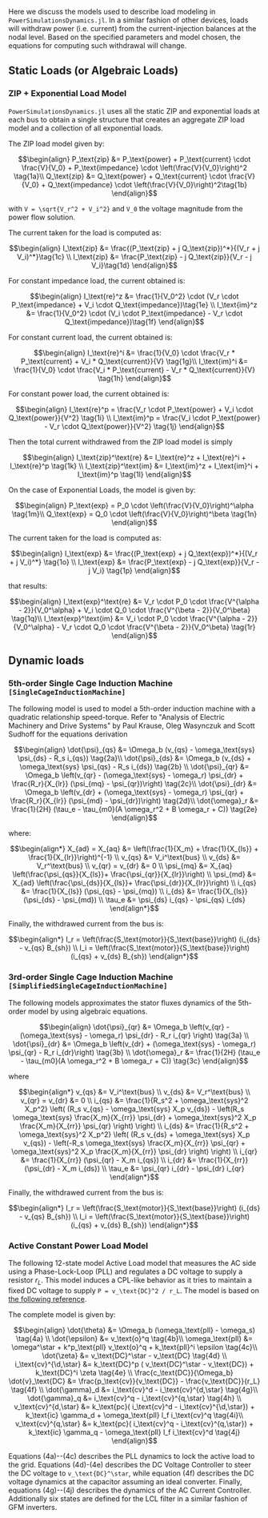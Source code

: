 Here we discuss the models used to describe load modeling in `PowerSimulationsDynamics.jl`. 
In a similar fashion of other devices, loads will withdraw power (i.e. current) from the current-injection balances at the nodal level. Based on the specified parameters and model chosen, the equations for computing such withdrawal will change.

## Static Loads (or Algebraic Loads)

### ZIP + Exponential Load Model

`PowerSimulationsDynamics.jl` uses all the static ZIP and exponential loads at each bus to obtain a single structure that creates an aggregate ZIP load model and a collection of all exponential loads.

The ZIP load model given by:

```math
\begin{align}
P_\text{zip} &= P_\text{power} + P_\text{current} \cdot \frac{V}{V_0} + P_\text{impedance} \cdot \left(\frac{V}{V_0}\right)^2 \tag{1a}\\
Q_\text{zip} &= Q_\text{power} + Q_\text{current}  \cdot \frac{V}{V_0} + Q_\text{impedance} \cdot \left(\frac{V}{V_0}\right)^2\tag{1b}
\end{align}
```

with ``V = \sqrt{V_r^2 + V_i^2}`` and ``V_0`` the voltage magnitude from the power flow solution.

The current taken for the load is computed as:

```math
\begin{align}
I_\text{zip} &= \frac{(P_\text{zip} + j Q_\text{zip})^*}{(V_r + j V_i)^*}\tag{1c} \\
I_\text{zip} &= \frac{P_\text{zip} - j Q_\text{zip}}{V_r - j V_i}\tag{1d}
\end{align}
```

For constant impedance load, the current obtained is:

```math
\begin{align}
I_\text{re}^z &= \frac{1}{V_0^2} \cdot (V_r \cdot P_\text{impedance} + V_i \cdot Q_\text{impedance})\tag{1e} \\
I_\text{im}^z &= \frac{1}{V_0^2} \cdot (V_i \cdot P_\text{impedance} - V_r \cdot Q_\text{impedance})\tag{1f}
\end{align}
```

For constant current load, the current obtained is:

```math
\begin{align}
I_\text{re}^i  &= \frac{1}{V_0} \cdot \frac{V_r * P_\text{current} + V_i * Q_\text{current}}{V} \tag{1g}\\
I_\text{im}^i  &= \frac{1}{V_0} \cdot \frac{V_i * P_\text{current} - V_r * Q_\text{current}}{V} \tag{1h}
\end{align}
```

For constant power load, the current obtained is:

```math
\begin{align}
I_\text{re}^p  =  \frac{V_r \cdot P_\text{power} + V_i \cdot Q_\text{power}}{V^2} \tag{1i} \\
I_\text{im}^p =  \frac{V_i \cdot P_\text{power} - V_r \cdot Q_\text{power}}{V^2} \tag{1j}
\end{align}
```

Then the total current withdrawed from the ZIP load model is simply
```math
\begin{align}
I_\text{zip}^\text{re}  &=  I_\text{re}^z + I_\text{re}^i + I_\text{re}^p \tag{1k} \\
I_\text{zip}^\text{im}  &=  I_\text{im}^z + I_\text{im}^i + I_\text{im}^p \tag{1l}
\end{align}
```

On the case of Exponential Loads, the model is given by:

```math
\begin{align}
P_\text{exp} = P_0 \cdot \left(\frac{V}{V_0}\right)^\alpha \tag{1m}\\
Q_\text{exp} = Q_0 \cdot \left(\frac{V}{V_0}\right)^\beta \tag{1n}
\end{align}
```

The current taken for the load is computed as:
```math
\begin{align}
I_\text{exp} &= \frac{(P_\text{exp} + j Q_\text{exp})^*}{(V_r + j V_i)^*} \tag{1o} \\
I_\text{exp} &= \frac{P_\text{exp} - j Q_\text{exp}}{V_r - j V_i} \tag{1p}
\end{align}
```

that results:
```math
\begin{align}
I_\text{exp}^\text{re}  &= V_r \cdot P_0 \cdot \frac{V^{\alpha - 2}}{V_0^\alpha} + V_i \cdot Q_0 \cdot \frac{V^{\beta - 2}}{V_0^\beta} \tag{1q}\\
I_\text{exp}^\text{im}  &= V_i \cdot P_0 \cdot \frac{V^{\alpha - 2}}{V_0^\alpha} - V_r \cdot Q_0 \cdot \frac{V^{\beta - 2}}{V_0^\beta} \tag{1r}
\end{align}
```

## Dynamic loads

### 5th-order Single Cage Induction Machine ```[SingleCageInductionMachine]```

The following model is used to model a 5th-order induction machine with a quadratic relationship speed-torque.
Refer to "Analysis of Electric Machinery and Drive Systems" by Paul Krause, Oleg Wasynczuk and Scott Sudhoff for the equations derivation

```math
\begin{align}
\dot{\psi}_{qs} &= \Omega_b (v_{qs} - \omega_\text{sys} \psi_{ds} - R_s i_{qs}) \tag{2a}\\
\dot{\psi}_{ds} &= \Omega_b (v_{ds} + \omega_\text{sys} \psi_{qs} - R_s i_{ds}) \tag{2b} \\
\dot{\psi}_{qr} &= \Omega_b \left(v_{qr} - (\omega_\text{sys} - \omega_r) \psi_{dr} + \frac{R_r}{X_{lr}} (\psi_{mq} - \psi_{qr})\right) \tag{2c}\\
\dot{\psi}_{dr} &= \Omega_b \left(v_{dr} + (\omega_\text{sys} - \omega_r) \psi_{qr} + \frac{R_r}{X_{lr}} (\psi_{md} - \psi_{dr})\right) \tag{2d}\\
\dot{\omega}_r &= \frac{1}{2H} (\tau_e - \tau_{m0}(A \omega_r^2 + B \omega_r + C)) \tag{2e}
\end{align}
```

where:

```math
\begin{align*}
X_{ad} = X_{aq} &= \left(\frac{1}{X_m} + \frac{1}{X_{ls}} + \frac{1}{X_{lr}}\right)^{-1} \\
v_{qs} &= V_i^\text{bus} \\
v_{ds} &= V_r^\text{bus} \\
v_{qr} = v_{dr} &= 0 \\
\psi_{mq} &= X_{aq} \left(\frac{\psi_{qs}}{X_{ls}}+ \frac{\psi_{qr}}{X_{lr}}\right) \\
\psi_{md} &= X_{ad} \left(\frac{\psi_{ds}}{X_{ls}}+ \frac{\psi_{dr}}{X_{lr}}\right) \\
i_{qs} &= \frac{1}{X_{ls}} (\psi_{qs} - \psi_{mq}) \\
i_{ds} &= \frac{1}{X_{ls}} (\psi_{ds} - \psi_{md}) \\
\tau_e &= \psi_{ds} i_{qs} - \psi_{qs} i_{ds} 
\end{align*}
```

Finally, the withdrawed current from the bus is:
```math
\begin{align*}
I_r = \left(\frac{S_\text{motor}}{S_\text{base}}\right) (i_{ds} - v_{qs} B_{sh}) \\
I_i = \left(\frac{S_\text{motor}}{S_\text{base}}\right) (i_{qs} + v_{ds} B_{sh}) 
\end{align*}
```

### 3rd-order Single Cage Induction Machine ```[SimplifiedSingleCageInductionMachine]```

The following models approximates the stator fluxes dynamics of the 5th-order model by using algebraic equations.

```math
\begin{align}
\dot{\psi}_{qr} &= \Omega_b \left(v_{qr} - (\omega_\text{sys} - \omega_r) \psi_{dr} - R_r i_{qr} \right) \tag{3a} \\
\dot{\psi}_{dr} &= \Omega_b \left(v_{dr} + (\omega_\text{sys} - \omega_r) \psi_{qr} - R_r i_{dr}\right) \tag{3b} \\
\dot{\omega}_r &= \frac{1}{2H} (\tau_e - \tau_{m0}(A \omega_r^2 + B \omega_r + C)) \tag{3c}
\end{align}
```

where
```math
\begin{align*}
v_{qs} &= V_i^\text{bus} \\
v_{ds} &= V_r^\text{bus} \\
v_{qr} = v_{dr} &= 0 \\
i_{qs} &= \frac{1}{R_s^2 + \omega_\text{sys}^2 X_p^2} \left( (R_s v_{qs} - \omega_\text{sys} X_p v_{ds}) - \left(R_s \omega_\text{sys} \frac{X_m}{X_{rr}} \psi_{dr} + \omega_\text{sys}^2 X_p \frac{X_m}{X_{rr}} \psi_{qr} \right) \right) \\
i_{ds} &= \frac{1}{R_s^2 + \omega_\text{sys}^2 X_p^2} \left( (R_s v_{ds} + \omega_\text{sys} X_p v_{qs}) - \left(-R_s \omega_\text{sys} \frac{X_m}{X_{rr}} \psi_{qr} + \omega_\text{sys}^2 X_p \frac{X_m}{X_{rr}} \psi_{dr} \right) \right) \\
i_{qr} &= \frac{1}{X_{rr}} (\psi_{qr} - X_m i_{qs}) \\
i_{dr} &= \frac{1}{X_{rr}} (\psi_{dr} - X_m i_{ds}) \\
\tau_e &= \psi_{qr} i_{dr} - \psi_{dr} i_{qr} 
\end{align*}
```

Finally, the withdrawed current from the bus is:
```math
\begin{align*}
I_r = \left(\frac{S_\text{motor}}{S_\text{base}}\right) (i_{ds} - v_{qs} B_{sh}) \\
I_i = \left(\frac{S_\text{motor}}{S_\text{base}}\right) (i_{qs} + v_{ds} B_{sh}) 
\end{align*}
```

### Active Constant Power Load Model

The following 12-state model Active Load model  that measures the AC side using a Phase-Lock-Loop (PLL) and regulates a DC voltage to supply a resistor $r_L$. This model induces a CPL-like behavior as it tries to maintain a fixed DC voltage to supply ``P = v_\text{DC}^2 / r_L``. The model is based on [the following reference](https://www.sciencedirect.com/science/article/pii/S0142061516000740). 

The complete model is given by:
```math
\begin{align}
    \dot{\theta} &= \Omega_b (\omega_\text{pll} - \omega_s) \tag{4a} \\
    \dot{\epsilon} &= v_\text{o}^q \tag{4b}\\
    \omega_\text{pll} &= \omega^\star + k^p_\text{pll} v_\text{o}^q + k_\text{pll}^i \epsilon \tag{4c}\\
    \dot{\zeta} &= v_\text{DC}^\star - v_\text{DC} \tag{4d} \\
    i_\text{cv}^{\d,\star} &= k_\text{DC}^p ( v_\text{DC}^\star - v_\text{DC}) + k_\text{DC}^i \zeta \tag{4e}  \\
    \frac{c_\text{DC}}{\Omega_b} \dot{v}_\text{DC} &= \frac{p_\text{cv}}{v_\text{DC}} - \frac{v_\text{DC}}{r_L} \tag{4f} \\
    \dot{\gamma}_d &= i_\text{cv}^d - i_\text{cv}^{d,\star} \tag{4g}\\
    \dot{\gamma}_q &= i_\text{cv}^q - i_\text{cv}^{q,\star} \tag{4h} \\
    v_\text{cv}^{d,\star} &= k_\text{pc}( i_\text{cv}^d - i_\text{cv}^{\d,\star}) + k_\text{ic} \gamma_d + \omega_\text{pll} l_f i_\text{cv}^q \tag{4i}\\
    v_\text{cv}^{q,\star} &= k_\text{pc}( i_\text{cv}^q - i_\text{cv}^{q,\star}) + k_\text{ic} \gamma_q - \omega_\text{pll} l_f i_\text{cv}^d \tag{4j}
\end{align}
```
Equations (4a)--(4c)  describes the PLL dynamics to lock the active load to the grid. Equations (4d)-(4e)  describes the DC Voltage Controller to steer the DC voltage to ``v_\text{DC}^\star``, while equation (4f) describes the DC voltage dynamics at the capacitor assuming an ideal converter. Finally, equations (4g)--(4j) describes the dynamics of the AC Current Controller. Additionally six states are defined for the LCL filter in a similar fashion of GFM inverters.